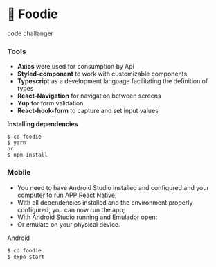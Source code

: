 # 🍔 Foodie
code challanger

### Tools
- **Axios** were used for consumption by Api
- **Styled-component** to work with customizable components
- **Typescript** as a development language facilitating the definition of types
- **React-Navigation** for navigation between screens
- **Yup** for form validation
- **React-hook-form** to capture and set input values


**Installing dependencies**

```
$ cd foodie 
$ yarn 
or
$ npm install
```

### Mobile
* You need to have Android Studio installed and configured and your computer to run APP React Native;
* With all dependencies installed and the environment properly configured, you can now run the app;
* With Android Studio running and Emulador open:
* Or emulate on your physical device.


Android

```
$ cd foodie 
$ expo start 
```

